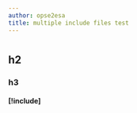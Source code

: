 ```yaml
---
author: opse2esa
title: multiple include files test
---
```


#
## h2
### h3
#### [!include[](includes/b.md)]
